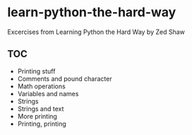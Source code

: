 # learn-python-the-hard-way
Excercises from Learning Python the Hard Way by Zed Shaw

## TOC

* Printing stuff
* Comments and pound character
* Math operations
* Variables and names
* Strings
* Strings and text
* More printing
* Printing, printing

